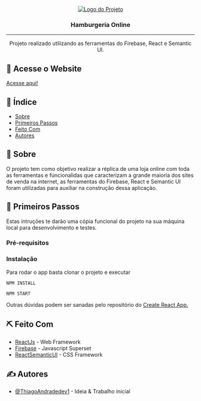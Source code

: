 <p align="center">
  <a href="" rel="noopener">
 <img src="https://user-images.githubusercontent.com/63686057/89225817-3bf41100-d5b1-11ea-836b-3979704e8a06.png" alt="Logo do Projeto"></a>
</p>

<h3 align="center">Hamburgeria Online</h3>

---

<p align="center"> Projeto realizado utilizando as ferramentas do Firebase, React e Semantic UI.
    <br> 
</p>

## 🛒 Acesse o Website <a name = "acesse_website"></a>

<a href="https://shoppingonline-278e4.firebaseapp.com/home">Acesse aqui!</a>

## 📝 Índice

- [Sobre](#sobre)
- [Primeiros Passos](#primeiros_passos)
- [Feito Com](#feito_com)
- [Autores](#autores)

## 🧐 Sobre <a name = "sobre"></a>

O projeto tem como objetivo realizar a réplica de uma loja online com toda as ferramentas e fúncionalidas que caracterizam a grande maioria dos sites de venda na internet, as ferramentas do Firebase, React e Semantic UI foram utilizadas para auxiliar na construção dessa aplicação.

## 🏁 Primeiros Passos <a name = "primeiros_passos"></a>

Estas intruçōes te darão uma cópia funcional do projeto na sua máquina local para desenvolvimento e testes.

### Pré-requisitos

### Instalação

Para rodar o app basta clonar o projeto e executar

```
NPM INSTALL
```

```
NPM START
```

Outras dúvidas podem ser sanadas pelo repositório do [Create React App.](https://github.com/facebook/create-react-app)

## ⛏️ Feito Com <a name = "feito_com"></a>

- [ReactJs](https://reactjs.org) - Web Framework
- [Firebase](https://firebase.google.com/?hl=pt-br) - Javascript Superset
- [ReactSemanticUI](https://react.semantic-ui.com/) - CSS Framework

## ✍️ Autores <a name = "autores"></a>

- [@ThiagoAndradedev1](https://github.com/ThiagoAndradedev1) - Ideia & Trabalho inicial

